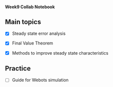 #### Week9 Collab Notebook

Main topics
--------------------------------
- [x] Steady state error analysis

- [x] Final Value Theorem

- [x] Methods to improve steady state characteristics

Practice 
--------------------------------
- [ ] Guide for Webots simulation
